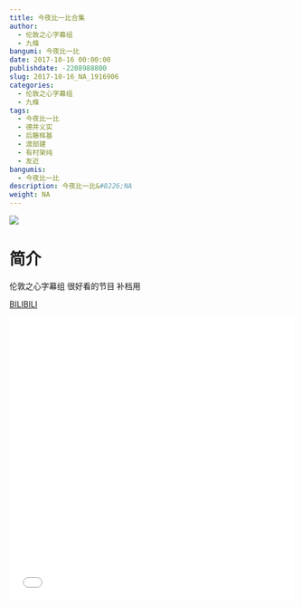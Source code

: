 ```yaml
---
title: 今夜比一比合集
author: 
  - 伦敦之心字幕组
  - 九條
bangumi: 今夜比一比
date: 2017-10-16 00:00:00
publishdate: -2208988800
slug: 2017-10-16_NA_1916906
categories: 
  - 伦敦之心字幕组
  - 九條
tags: 
  - 今夜比一比
  - 德井义实
  - 后藤辉基
  - 渡部建
  - 有村架纯
  - 友近
bangumis: 
  - 今夜比一比
description: 今夜比一比&#8226;NA
weight: NA
---
```

![](https://i.imgur.com/GamodvR.jpg)

# 简介  
伦敦之心字幕组 很好看的节目 补档用

  [BILIBILI](https://www.bilibili.com/video/av1916906/)


<div class="vcontainer">  <iframe class='video' src="//www.bilibili.com/html/html5player.html?cid=2960883&aid=1916906" width="100%" height="500" frameborder="0" allowfullscreen="allowfullscreen"></iframe></div>
